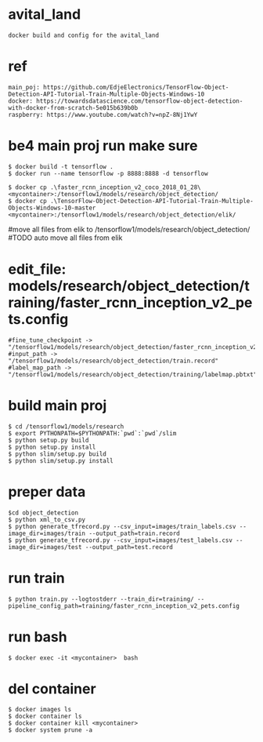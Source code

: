 # avital_land

	docker build and config for the avital_land

# ref
	main_poj: https://github.com/EdjeElectronics/TensorFlow-Object-Detection-API-Tutorial-Train-Multiple-Objects-Windows-10
	docker: https://towardsdatascience.com/tensorflow-object-detection-with-docker-from-scratch-5e015b639b0b
	raspberry: https://www.youtube.com/watch?v=npZ-8Nj1YwY

# be4 main proj run make sure


	$ docker build -t tensorflow .
	$ docker run --name tensorflow -p 8888:8888 -d tensorflow

	$ docker cp .\faster_rcnn_inception_v2_coco_2018_01_28\ <mycontainer>:/tensorflow1/models/research/object_detection/
	$ docker cp .\TensorFlow-Object-Detection-API-Tutorial-Train-Multiple-Objects-Windows-10-master <mycontainer>:/tensorflow1/models/research/object_detection/elik/
	
#move all files from elik to /tensorflow1/models/research/object_detection/
#TODO auto move all files from elik

# edit_file: models/research/object_detection/training/faster_rcnn_inception_v2_pets.config
	#fine_tune_checkpoint -> "/tensorflow1/models/research/object_detection/faster_rcnn_inception_v2_coco_2018_01_28/model.ckpt"
	#input_path -> "/tensorflow1/models/research/object_detection/train.record"
	#label_map_path -> "/tensorflow1/models/research/object_detection/training/labelmap.pbtxt"

# build main proj
	$ cd /tensorflow1/models/research
	$ export PYTHONPATH=$PYTHONPATH:`pwd`:`pwd`/slim 
	$ python setup.py build
	$ python setup.py install
	$ python slim/setup.py build
	$ python slim/setup.py install

# preper data
	$cd object_detection
	$ python xml_to_csv.py
	$ python generate_tfrecord.py --csv_input=images/train_labels.csv --image_dir=images/train --output_path=train.record
	$ python generate_tfrecord.py --csv_input=images/test_labels.csv --image_dir=images/test --output_path=test.record

# run train
	$ python train.py --logtostderr --train_dir=training/ --pipeline_config_path=training/faster_rcnn_inception_v2_pets.config


# run bash
	$ docker exec -it <mycontainer>  bash  
	
# del container	
	$ docker images ls
	$ docker container ls
	$ docker container kill <mycontainer> 
	$ docker system prune -a	
	






